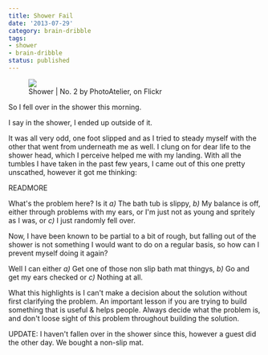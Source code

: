 ```yaml
---
title: Shower Fail
date: '2013-07-29'
category: brain-dribble
tags:
- shower
- brain-dribble
status: published
---
```


<figure>
	<img src="http://farm3.staticflickr.com/2729/5845417144_e3545de079.jpg" />
	<figcaption>Shower | No. 2 by PhotoAtelier, on Flickr</figcaption>
</figure>

So I fell over in the shower this morning.

I say in the shower, I ended up outside of it.

It was all very odd, one foot slipped and as I tried to steady myself with the other that went from underneath me as well. I clung on for dear life to the shower head, which I perceive helped me with my landing. With all the tumbles I have taken in the past few years, I came out of this one pretty unscathed, however it got me thinking:

READMORE

What's the problem here? Is it <i>a)</i> The bath tub is slippy, <i>b)</i> My balance is off, either through problems with my ears, or I'm just not as young and spritely as I was, or <i>c)</i> I just randomly fell over.

Now, I have been known to be partial to a bit of rough, but falling out of the shower is not something I would want to do on a regular basis, so how can I prevent myself doing it again?

Well I can either <i>a)</i> Get one of those non slip bath mat thingys, <i>b)</i> Go and get my ears checked or <i>c)</i> Nothing at all.

<p data-pullquote-top="...can't make a decision about the solution without first clarifying the problem.">What this highlights is I can't make a decision about the solution without first clarifying the problem. An important lesson if you are trying to build something that is useful & helps people. Always decide what the problem is, and don't loose sight of this problem throughout building the solution.</p>

UPDATE: I haven't fallen over in the shower since this, however a guest did the other day. We bought a non-slip mat.

